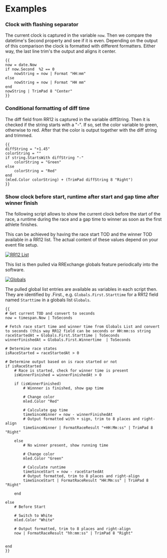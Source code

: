 # Examples

### Clock with flashing separator <a href="#clock-with-flashing-separator" id="clock-with-flashing-separator"></a>

The current clock is captured in the variable `now`. Then we compare the datetime's Second property and see if it is even. Depending on the output of this comparison the clock is formatted with different formatters. Either way, the last line trim's the output and aligns it center.

```
{{
now = date.Now
if now.Second  %2 == 0
    nowString = now | Format "HH:mm"
else
    nowString = now | Format "HH mm"
end
nowString | TrimPad 8 "Center"
}}
```

### Conditional formatting of diff time <a href="#conditional-formatting-of-diff-time" id="conditional-formatting-of-diff-time"></a>

The diff field from RR12 is captured in the variable diffString. Then it is checked if the string starts with a "-". If so, set the color variable to green, otherwise to red. After that the color is output together with the diff string and trimmed.

```
{{ 
diffString = "+1.45"
colorString = ""
if string.StartsWith diffString "-"
    colorString = "Green"
else 
    colorString = "Red"
end
(mled.Color colorString) + (TrimPad diffString 8 "Right")
}}
```

### Show clock before start, runtime after start and gap time after winner finish <a href="#use-of-globals" id="use-of-globals"></a>

The following script allows to show the current clock before the start of the race, a runtime during the race and a gap time to winner as soon as the first athlete finishes.

This can be achieved by having the race start TOD and the winner TOD available in a RR12 list. The actual content of these values depend on your event file setup.

[![RR12 List](https://dbnetsoft.github.io/RaceResultExchangeDocumentation/scripting/globals\_list.png)](https://dbnetsoft.github.io/RaceResultExchangeDocumentation/scripting/globals\_list.png)

This list is then pulled via RRExchange globals feature periodically into the software.

[![Globals](https://dbnetsoft.github.io/RaceResultExchangeDocumentation/scripting/globals.png)](https://dbnetsoft.github.io/RaceResultExchangeDocumentation/scripting/globals.png)

The pulled global list entries are available as variables in each script then. They are identified by .First., e.g. `Globals.First.Starttime` for a RR12 field named `Starttime` in a globals list `Globals`.

```
{{
# Get current TOD and convert to seconds
now = timespan.Now | ToSeconds

# Fetch race start time and winner time from Globals List and convert to seconds (this way RR12 field can be seconds or HH:mm:ss string
raceStartedAt = Globals.First.Starttime | ToSeconds
winnerFinishedAt = Globals.First.Winnertime  | ToSeconds

# Determine race states
isRaceStarted = raceStartedAt > 0

# Determine output based on is race started or not
if isRaceStarted 
    # Race is started, check for winner time is present    
    isWinnerFinished = winnerFinishedAt > 0

    if (isWinnerFinished)
        # Winnner is finished, show gap time

        # Change color
        mled.Color "Red"

        # Calculate gap time
        timeSinceWinner = now - winnerFinishedAt
        # Output formatted with + sign, trim to 8 places and right-align
        timeSinceWinner | FormatRaceResult "+HH:Mm:ss" | TrimPad 8 "Right"

    else 
        # No winner present, show running time

        # Change color
        mled.Color "Green"

        # Calculate runtime
        timeSinceStart = now - raceStartedAt
        # Output formatted, trim to 8 places and right-align
        timeSinceStart | FormatRaceResult "HH:Mm:ss" | TrimPad 8 "Right"

    end

else 
    # Before Start

    # Switch to White
    mled.Color "White"

    # Output formatted, trim to 8 places and right-align
    now | FormatRaceResult "hh:mm:ss" | TrimPad 8 "Right"


end
}}
```
